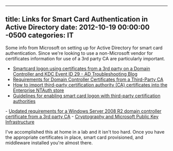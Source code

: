﻿---

title:  Links for Smart Card Authentication in Active Directory
date:   2012-10-19 00:00:00 -0500
categories: IT
---






Some info from Microsoft on setting up for Active Directory for smart card authentication. Since we're looking to use a non-Microsoft vendor for certificates information for use of a 3rd party CA are particularly important.


- <a href="http://blogs.technet.com/b/instan/archive/2011/05/17/smartcard-logon-using-certificates-from-a-3rd-party-on-a-domain-controller-and-kdc-event-id-29.aspx">Smartcard logon using certificates from a 3rd party on a Domain Controller and KDC Event ID 29 - AD Troubleshooting Blog</a>
- <a href="http://support.microsoft.com/kb/291010">Requirements for Domain Controller Certificates from a Third-Party CA</a>
- <a href="http://support.microsoft.com/kb/295663">How to import third-party certification authority (CA) certificates into the Enterprise NTAuth store</a>
- <a href="http://support.microsoft.com/kb/281245">Guidelines for enabling smart card logon with third-party certification authorities
</a>
- <a href="http://social.technet.microsoft.com/wiki/contents/articles/updated-requirements-for-a-windows-server-2008-r2-domain-controller-certificate-from-a-3rd-party-ca.aspx">Updated requirements for a Windows Server 2008 R2 domain controller certificate from a 3rd party CA</a>
- <a href="http://technet.microsoft.com/en-us/library/dd277320.aspx">Cryptography and Microsoft Public Key Infrastructure</a>


I've accomplished this at home in a lab and it isn't too hard. Once you have the appropriate certificates in place, smart card provisioned, and middleware installed you're almost there.


